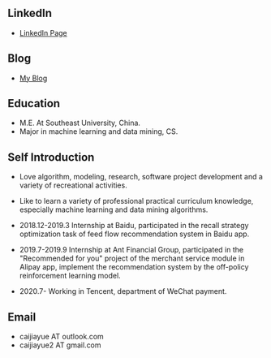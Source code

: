 ## LinkedIn

- [LinkedIn Page](https://www.linkedin.com/in/jiayuecai/)

## Blog

- [My Blog](https://coladrill.github.io/)

## Education

- M.E. At Southeast University, China.
- Major in machine learning and data mining, CS.

## Self Introduction

- Love algorithm, modeling, research, software project development and a variety of recreational activities.
- Like to learn a variety of professional practical curriculum knowledge, especially machine learning and data mining algorithms.

- 2018.12-2019.3 Internship at Baidu, participated in the recall strategy optimization task of feed flow recommendation system in Baidu app.
- 2019.7-2019.9 Internship at Ant Financial Group, participated in the "Recommended for you" project of the merchant service module in Alipay app, implement the recommendation system by the off-policy reinforcement learning model.
- 2020.7- Working in Tencent, department of WeChat payment.

## Email

- caijiayue AT outlook.com
- caijiayue2 AT gmail.com
